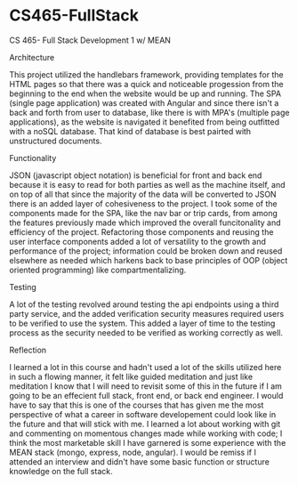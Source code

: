 # CS465-FullStack
CS 465- Full Stack Development 1 w/ MEAN

Architecture

This project utilized the handlebars framework, providing templates for the HTML pages so that there was a quick and noticeable progession from the beginning to the end when the website would be up and running. The SPA (single page application) was created with Angular and since there isn't a back and forth from user to database, like there is with MPA's (multiple page applications), as the website is navigated it benefited from being outfitted with a noSQL database. That kind of database is best pairted with unstructured documents.

Functionality

JSON (javascript object notation) is beneficial for front and back end because it is easy to read for both parties as well as the machine itself, and on top of all that since the majority of the data will be converted to JSON there is an added layer of cohesiveness to the project. 
I took some of the components made for the SPA, like the nav bar or trip cards, from among the features previously made which improved the overall funcitonality and efficiency of the project. Refactoring those components and reusing the user interface components added a lot of versatility to the growth and performance of the project; information could be broken down and reused elsewhere as needed which harkens back to base principles of OOP (object oriented programming) like compartmentalizing.

Testing

A lot of the testing revolved around testing the api endpoints using a third party service, and the added verification security measures required users to be verified to use the system. This added a layer of time to the testing process as the security needed to be verified as working correctly as well.

Reflection

I learned a lot in this course and hadn't used a lot of the skills utilized here in such a flowing manner, it felt like guided meditation and just like meditation I know that I will need to revisit some of this in the future if I am going to be an effecient full stack, front end, or back end engineer.
I would have to say that this is one of the courses that has given me the most perspective of what a career in software developement could look like in the future and that will stick with me. I learned a lot about working with git and commenting on momentous changes made while working with code; I think the most marketable skill I have garnered is some experience with the MEAN stack (mongo, express, node, angular). I would be remiss if I attended an interview and didn't have some basic function or structure knowledge on the full stack. 
